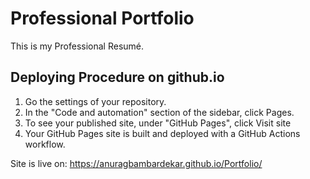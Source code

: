# Professional Portfolio

This is my Professional Resumé.

## Deploying Procedure on github.io

1. Go the settings of your repository.
2. In the "Code and automation" section of the sidebar, click Pages.
3. To see your published site, under "GitHub Pages", click Visit site
4. Your GitHub Pages site is built and deployed with a GitHub Actions workflow.

Site is live on: https://anuragbambardekar.github.io/Portfolio/
